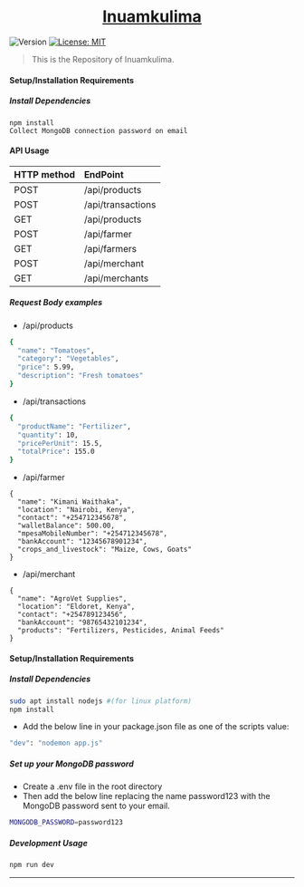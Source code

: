 
<h1 align="center"><a href="" target="_blank">Inuamkulima</a></h1>
<p>
  <img alt="Version" src="https://img.shields.io/badge/version-1.0-blue.svg?cacheSeconds=2592000" />
  <a href="https://github.com/kimanicharles911/emmethub_nodejs_modules/blob/master/LICENSE.txt" target="_blank">
    <img alt="License: MIT" src="https://img.shields.io/badge/License-MIT-yellow.svg" />
  </a>
</p>

> This is the Repository of Inuamkulima.


#### Setup/Installation Requirements
##### Install Dependencies

```
npm install
Collect MongoDB connection password on email
```

#### API Usage

| HTTP method | EndPoint |
| ---- |:---- |
| POST  | /api/products |
| POST  | /api/transactions |
| GET  | /api/products |
| POST  | /api/farmer |
| GET  | /api/farmers |
| POST  | /api/merchant |
| GET  | /api/merchants |



##### Request Body examples
* /api/products

```sh
{
  "name": "Tomatoes",
  "category": "Vegetables",
  "price": 5.99,
  "description": "Fresh tomatoes"
}

```

* /api/transactions

```sh
{
  "productName": "Fertilizer",
  "quantity": 10,
  "pricePerUnit": 15.5,
  "totalPrice": 155.0
}
```


* /api/farmer
```
{
  "name": "Kimani Waithaka",
  "location": "Nairobi, Kenya",
  "contact": "+254712345678",
  "walletBalance": 500.00,
  "mpesaMobileNumber": "+254712345678",
  "bankAccount": "12345678901234",
  "crops_and_livestock": "Maize, Cows, Goats"
}
```

* /api/merchant
```
{
  "name": "AgroVet Supplies",
  "location": "Eldoret, Kenya",
  "contact": "+254789123456",
  "bankAccount": "98765432101234",
  "products": "Fertilizers, Pesticides, Animal Feeds"
}
```



#### Setup/Installation Requirements

##### Install Dependencies

```sh
sudo apt install nodejs #(for linux platform)
npm install
```

* Add the below line in your package.json file as one of the scripts value:
```sh
"dev": "nodemon app.js"
```

##### Set up your MongoDB password
* Create a .env file in the root directory
* Then add the below line replacing the name password123 with the MongoDB password sent to your email.
```sh
MONGODB_PASSWORD=password123
```

##### Development Usage

```sh
npm run dev
```


***